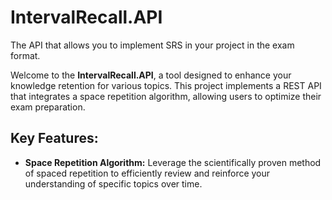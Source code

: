 # IntervalRecall.API
The API that allows you to implement SRS in your project in the exam format.

Welcome to the **IntervalRecall.API**, a tool designed to enhance your knowledge retention for various topics. This project implements a REST API that integrates a space repetition algorithm, allowing users to optimize their exam preparation.

## Key Features:
- **Space Repetition Algorithm:** Leverage the scientifically proven method of spaced repetition to efficiently review and reinforce your understanding of specific topics over time.
